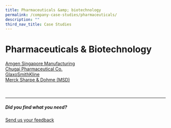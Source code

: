 ```yaml
---
title: Pharmaceuticals &amp; biotechnology
permalink: /company-case-studies/pharmaceuticals/
description: ""
third_nav_title: Case Studies
---
```

# Pharmaceuticals &amp; Biotechnology
[Amgen Singapore Manufacturing](https://www.edb.gov.sg/content/edb/en/our-industries/company-highlights/amgen-singapore-manufacturing.html)  
[Chugai Pharmaceutical Co.](https://www.edb.gov.sg/content/edb/en/our-industries/company-highlights/chugai-pharmaceutical-co.html)  
[GlaxoSmithKline](https://www.edb.gov.sg/content/edb/en/our-industries/company-highlights/gsk.html)  
[Merck Sharpe &amp; Dohme (MSD)](https://www.edb.gov.sg/content/edb/en/our-industries/company-highlights/merck-sharp-dohme.html)
<br>
<br>
<br>

<hr>

##### Did you find what you need?
[Send us your feedback](https://form.gov.sg/642693623cb98f001239be0d)